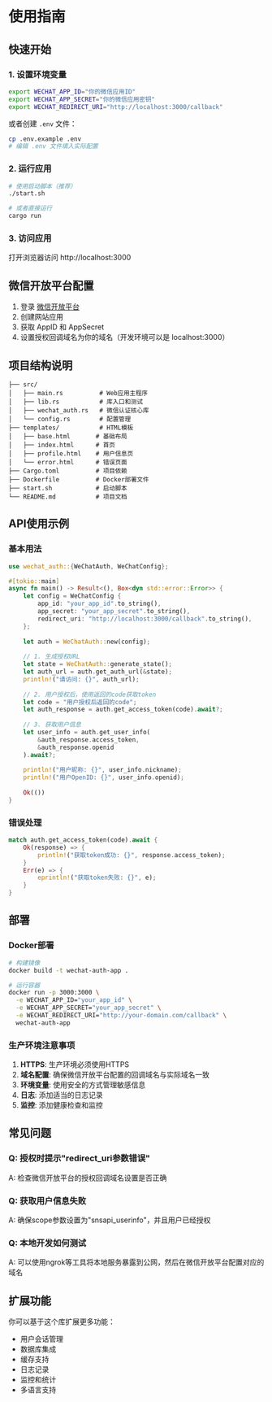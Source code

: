# 使用指南

## 快速开始

### 1. 设置环境变量

```bash
export WECHAT_APP_ID="你的微信应用ID"
export WECHAT_APP_SECRET="你的微信应用密钥"
export WECHAT_REDIRECT_URI="http://localhost:3000/callback"
```

或者创建 `.env` 文件：

```bash
cp .env.example .env
# 编辑 .env 文件填入实际配置
```

### 2. 运行应用

```bash
# 使用启动脚本（推荐）
./start.sh

# 或者直接运行
cargo run
```

### 3. 访问应用

打开浏览器访问 http://localhost:3000

## 微信开放平台配置

1. 登录 [微信开放平台](https://open.weixin.qq.com/)
2. 创建网站应用
3. 获取 AppID 和 AppSecret
4. 设置授权回调域名为你的域名（开发环境可以是 localhost:3000）

## 项目结构说明

```
├── src/
│   ├── main.rs          # Web应用主程序
│   ├── lib.rs           # 库入口和测试
│   ├── wechat_auth.rs   # 微信认证核心库
│   └── config.rs        # 配置管理
├── templates/           # HTML模板
│   ├── base.html       # 基础布局
│   ├── index.html      # 首页
│   ├── profile.html    # 用户信息页
│   └── error.html      # 错误页面
├── Cargo.toml          # 项目依赖
├── Dockerfile          # Docker部署文件
├── start.sh            # 启动脚本
└── README.md           # 项目文档
```

## API使用示例

### 基本用法

```rust
use wechat_auth::{WeChatAuth, WeChatConfig};

#[tokio::main]
async fn main() -> Result<(), Box<dyn std::error::Error>> {
    let config = WeChatConfig {
        app_id: "your_app_id".to_string(),
        app_secret: "your_app_secret".to_string(),
        redirect_uri: "http://localhost:3000/callback".to_string(),
    };
    
    let auth = WeChatAuth::new(config);
    
    // 1. 生成授权URL
    let state = WeChatAuth::generate_state();
    let auth_url = auth.get_auth_url(&state);
    println!("请访问: {}", auth_url);
    
    // 2. 用户授权后，使用返回的code获取token
    let code = "用户授权后返回的code";
    let auth_response = auth.get_access_token(code).await?;
    
    // 3. 获取用户信息
    let user_info = auth.get_user_info(
        &auth_response.access_token, 
        &auth_response.openid
    ).await?;
    
    println!("用户昵称: {}", user_info.nickname);
    println!("用户OpenID: {}", user_info.openid);
    
    Ok(())
}
```

### 错误处理

```rust
match auth.get_access_token(code).await {
    Ok(response) => {
        println!("获取token成功: {}", response.access_token);
    }
    Err(e) => {
        eprintln!("获取token失败: {}", e);
    }
}
```

## 部署

### Docker部署

```bash
# 构建镜像
docker build -t wechat-auth-app .

# 运行容器
docker run -p 3000:3000 \
  -e WECHAT_APP_ID="your_app_id" \
  -e WECHAT_APP_SECRET="your_app_secret" \
  -e WECHAT_REDIRECT_URI="http://your-domain.com/callback" \
  wechat-auth-app
```

### 生产环境注意事项

1. **HTTPS**: 生产环境必须使用HTTPS
2. **域名配置**: 确保微信开放平台配置的回调域名与实际域名一致
3. **环境变量**: 使用安全的方式管理敏感信息
4. **日志**: 添加适当的日志记录
5. **监控**: 添加健康检查和监控

## 常见问题

### Q: 授权时提示"redirect_uri参数错误"
A: 检查微信开放平台的授权回调域名设置是否正确

### Q: 获取用户信息失败
A: 确保scope参数设置为"snsapi_userinfo"，并且用户已经授权

### Q: 本地开发如何测试
A: 可以使用ngrok等工具将本地服务暴露到公网，然后在微信开放平台配置对应的域名

## 扩展功能

你可以基于这个库扩展更多功能：

- 用户会话管理
- 数据库集成
- 缓存支持
- 日志记录
- 监控和统计
- 多语言支持